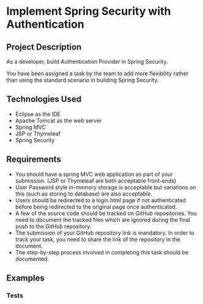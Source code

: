 # Implement Spring Security with Authentication

## Project Description

As a developer, build Authentication Provider in Spring Security.

You have been assigned a task by the team to add more flexibility rather than using the standard scenario in building Spring Security.

## Technologies Used

- Eclipse as the IDE
- Apache Tomcat as the web server
- Spring MVC
- JSP or Thymeleaf
- Spring Security

## Requirements

- You should have a spring MVC web application as part of your submission. (JSP or Thymeleaf are both acceptable front-ends)
- User Password style in-memory storage is acceptable but variations on this (such as storing to database) are also acceptable.
- Users should be redirected to a login.html page if not authenticated before being redirected to the original page once authenticated.
- A few of the source code should be tracked on GitHub repositories. You need to document the tracked files which are ignored during the final push to the GitHub repository.
- The submission of your GitHub repository link is mandatory. In order to track your task, you need to share the link of the repository in the document.
- The step-by-step process involved in completing this task should be documented.

## Examples

### Tests


